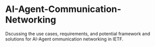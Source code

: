 # AI-Agent-Communication-Networking
Dscussing the use cases, requirements, and potential framework and solutions for AI-Agent ommunication networking in IETF.
